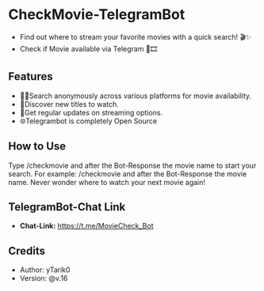 # CheckMovie-TelegramBot
- Find out where to stream your favorite movies with a quick search! 🎬✨
- Check if Movie available via Telegram 💬🎞️

## Features

- 🕵️‍♂️Search anonymously across various platforms for movie availability.
- 🎥Discover new titles to watch.
- 🔄Get regular updates on streaming options.
- 🌐Telegrambot is completely Open Source

## How to Use

Type /checkmovie and after the Bot-Response the movie name to start your search. For example: /checkmovie and after the Bot-Response the movie name.
Never wonder where to watch your next movie again!

## TelegramBot-Chat Link
- <b>Chat-Link:</b> https://t.me/MovieCheck_Bot

## Credits
- Author: yTarik0
- Version: @v.16
